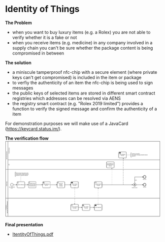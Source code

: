 # Identity of Things

**The Problem**
- when you want to buy luxury items (e.g. a Rolex) you are not able to verify whether it is a fake or not
- when you receive items (e.g. medicine) in any company involved in a supply chain you can't be sure whether the package content is being compromised in between

**The solution**
- a miniscule tamperproof nfc-chip with a secure element (where private keys can't get compromised) is included in the item or package
- to verfiy the authenticity of an item the nfc-chip is being used to sign messages
- the public keys of selected items are stored in different smart contract registries which addresses can be resolved via AENS
- the registry smart contract (e.g. "Rolex 2019 limited") provides a function to verify the signed message and confirm the authenticity of a item

For demonstration purposes we will make use of a JavaCard (https://keycard.status.im/).

**The verification flow**
![](ItemVerificationFlow.png)

**Final presentation**
- [ItentityOfThings.pdf](IdentityOfThings.pdf)